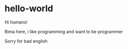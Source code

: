 # hello-world

Hi humans!

Bima here, i like programming and want to be programmer

Sorry for bad english
